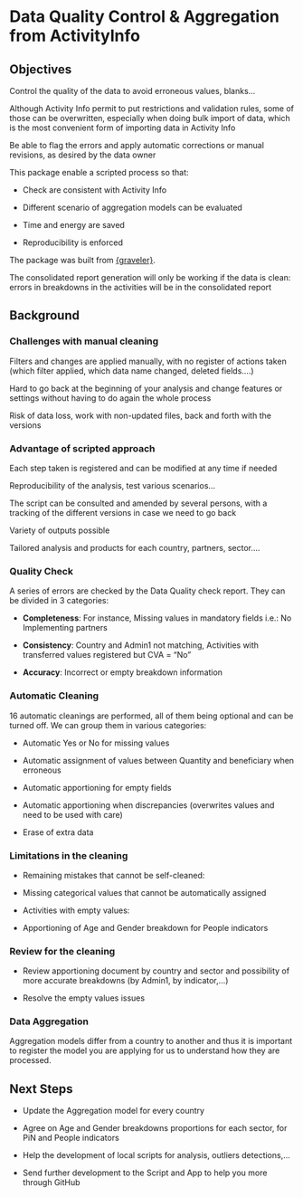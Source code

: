 #  Data Quality Control & Aggregation from ActivityInfo

## Objectives

Control the quality of the data to avoid erroneous values, blanks…

Although Activity Info permit to put restrictions and validation rules, some of those can be overwritten, especially when doing bulk import of data, which is the most convenient form of importing data in Activity Info

Be able to flag the errors and apply automatic corrections or manual revisions, as desired by the data owner

This package enable a scripted process so that:

 * Check are consistent with Activity Info  
 
 * Different scenario of aggregation models can be evaluated 
 
 * Time and energy are saved 
 
 * Reproducibility is enforced
 
 The package was built from [{graveler}](https://edouard-legoupil.github.io/graveler/).

The consolidated report generation will only be working if the data is clean: errors in breakdowns in the activities will be in the consolidated report

## Background 

### Challenges with manual cleaning 

Filters and changes are applied manually, with no register of actions taken (which filter applied, which data name changed, deleted fields….) 

Hard to go back at the beginning of your analysis and change features or settings without having to do again the whole process

Risk of data loss, work with non-updated files,  back and forth with the versions


### Advantage of scripted approach 

Each step taken is registered and can be modified at any time if needed

Reproducibility of the analysis, test various scenarios…

The script can be consulted and amended by several persons, with a tracking of the different versions in case we need to go back

Variety of outputs possible

Tailored analysis and products for each country, partners, sector….


### Quality Check 

A series of errors are checked by the Data Quality check report. They can be divided in 3 categories:

 * __Completeness__: For instance, Missing values in mandatory fields i.e.: No Implementing partners

 * __Consistency__: Country and Admin1 not matching, Activities with transferred values registered but CVA = “No”

 * __Accuracy__: Incorrect or empty breakdown information


### Automatic Cleaning

16 automatic cleanings are performed, all of them being optional and can be turned off. We can group them in various categories:

 * Automatic Yes or No for missing values  
 
 * Automatic assignment of values between Quantity and beneficiary when erroneous  
 
 * Automatic apportioning for empty fields  
 
 * Automatic apportioning when discrepancies (overwrites values and need to be used with care)  
 
 * Erase of extra data 

### Limitations in the cleaning 

 * Remaining mistakes that cannot be self-cleaned: 
 
 * Missing categorical values that cannot be automatically assigned
 
 * Activities with empty values:    
 
 * Apportioning of Age and Gender breakdown for People indicators
 
 
### Review for the cleaning 

 * Review apportioning document by country and sector and possibility of more accurate breakdowns (by Admin1, by indicator,…)
 
 * Resolve the empty values issues  

### Data Aggregation 

Aggregation models differ from a country to another and thus it is important to register the model you are applying for us to understand how they are processed. 

## Next Steps

 * Update the Aggregation model for every country

 * Agree on Age and Gender breakdowns proportions for each sector, for PiN and People indicators

 * Help the development of local scripts for analysis, outliers detections,…

 * Send further development to the Script and App to help you more through GitHub

 




